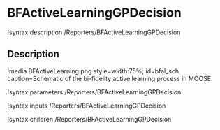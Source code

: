 # BFActiveLearningGPDecision

!syntax description /Reporters/BFActiveLearningGPDecision

## Description

!media BFActiveLearning.png style=width:75%; id=bfal_sch caption=Schematic of the bi-fidelity active learning process in MOOSE.

!syntax parameters /Reporters/BFActiveLearningGPDecision

!syntax inputs /Reporters/BFActiveLearningGPDecision

!syntax children /Reporters/BFActiveLearningGPDecision
